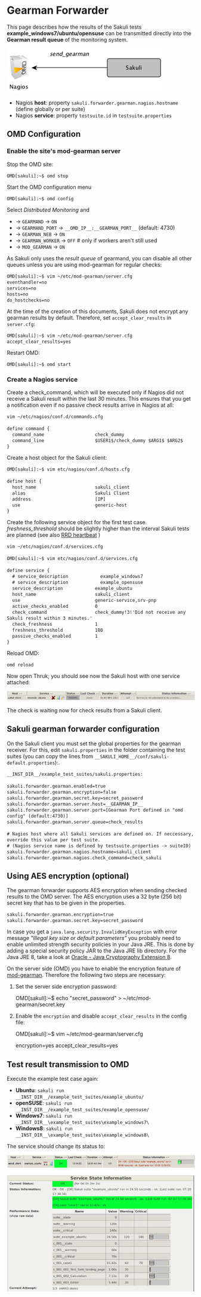 # Gearman Forwarder
This page describes how the results of the Sakuli tests **example_windows7/ubuntu/opensuse** can be transmitted directly into the **Gearman result queue** of the monitoring system. 

![sakuli-db-forwarder](pics/sakuli-gearman.png)

* Nagios **host**: property `sakuli.forwarder.gearman.nagios.hostname` (define globally or per suite)
* Nagios **service**: property `testsuite.id` in `testsuite.properties` 

## OMD Configuration

### Enable the site's mod-gearman server

Stop the OMD site:

	OMD[sakuli]:~$ omd stop

Start the OMD configuration menu

	OMD[sakuli]:~$ omd config
	
Select *Distributed Monitoring* and

* -> `GEARMAND` -> `ON` 
* -> `GEARMAND_PORT` -> `__OMD_IP__:__GEARMAN_PORT__` (default: 4730) 
* -> `GEARMAN_NEB` -> `ON` 
* -> `GEARMAN_WORKER` -> `OFF` # only if workers aren't still used
* -> `MOD_GEARMAN` -> `ON` 

As Sakuli only uses the *result queue* of gearmand, you can disable all other queues unless you are using mod-gearman for regular checks: 

    OMD[sakuli]:~$ vim ~/etc/mod-gearman/server.cfg
	eventhandler=no
	services=no
	hosts=no
	do_hostchecks=no
	
At the time of the creation of this documents, Sakuli does not encrypt any gearman results by default. Therefore, set  `accept_clear_results` in `server.cfg`:

    OMD[sakuli]:~$ vim ~/etc/mod-gearman/server.cfg
	accept_clear_results=yes
	
Restart OMD: 

    OMD[sakuli]:~$ omd start
	  
### Create a Nagios service

Create a check_command, which will be executed only if Nagios did not receive a Sakuli result within the last 30 minutes. This ensures that you get a notification even if no passive check results arrive in Nagios at all:   

	vim ~/etc/nagios/conf.d/commands.cfg
	
	define command {
	  command_name                   check_dummy
	  command_line                   $USER1$/check_dummy $ARG1$ $ARG2$
	}


Create a host object for the Sakuli client: 

    OMD[sakuli]:~$ vim etc/nagios/conf.d/hosts.cfg
	
	define host {
	  host_name                      sakuli_client
	  alias                          Sakuli Client
	  address                        [IP]
	  use                            generic-host
	}

Create the following service object for the first test case. *freshness_threshold* should be slightly higher than the interval Sakuli tests are planned (see also [RRD heartbeat](installation-omd.md#rrd-heartbeat) )

	vim ~/etc/nagios/conf.d/services.cfg

    OMD[sakuli]:~$ vim etc/nagios/conf.d/services.cfg

	define service {
	  # service_description            example_windows7
	  # service_description            example_opensuse
	  service_description            example_ubuntu
	  host_name                      sakuli_client
	  use                            generic-service,srv-pnp
	  active_checks_enabled          0
	  check_command                  check_dummy!3!'Did not receive any Sakuli result within 3 minutes.'
	  check_freshness                1
	  freshness_threshold            180
	  passive_checks_enabled         1
	}
	
Reload OMD:

	omd reload
	
Now open Thruk; you should see now the Sakuli host with one service attached: 

![omd_pending2](pics/omd-pending2.png) 

The check is waiting now for check results from a Sakuli client. 

## Sakuli gearman forwarder configuration

On the Sakuli client you must set the global properties for the gearman receiver. For this, edit `sakuli.properties` in the folder containing the test suites (you can copy the lines from `__SAKULI_HOME__/conf/sakuli-default.properties`):. 

    __INST_DIR__/example_test_suites/sakuli.properties:

	sakuli.forwarder.gearman.enabled=true
	sakuli.forwarder.gearman.encryption=false
	sakuli.forwarder.gearman.secret.key=secret_password
	sakuli.forwarder.gearman.server.host=__GEARMAN_IP__
	sakuli.forwarder.gearman.server.port=[Gearman Port defined in "omd config" (default:4730)]
	sakuli.forwarder.gearman.server.queue=check_results
	
	# Nagios host where all Sakuli services are defined on. If neccessary, override this value per test suite. 
    # (Nagios service name is defined by testsuite.properties -> suiteID)
	sakuli.forwarder.gearman.nagios.hostname=sakuli_client
	sakuli.forwarder.gearman.nagios.check_command=check_sakuli

## Using AES encryption (optional)

The gearman forwarder supports AES encryption when sending checked results to the OMD server. The AES encryption uses a 32 byte (256 bit) secret key that
has to be given in the properties. 

    sakuli.forwarder.gearman.encryption=true
    sakuli.forwarder.gearman.secret.key=secret_password

In case you get a `java.lang.security.InvalidKeyException` with error message *"Illegal key size or default parameters"* you probably
need to enable unlimited strength security policies in your Java JRE. This is done by adding a special security policy JAR to the Java JRE lib directory. For the Java JRE 8, take a look at [Oracle - Java Cryptography Extension 8](http://www.oracle.com/technetwork/java/javase/downloads/jce8-download-2133166.html).

On the server side (OMD) you have to enable the encryption feature of [mod-gearman](https://labs.consol.de/nagios/mod-gearman/). Therefore the following two steps are necessary:

1) Set the server side encryption password:

     OMD[sakuli]:~$ echo "secret_password" > ~/etc/mod-gearman/secret.key

2) Enable the `encryption` and disable `accept_clear_results` in the config file:

	 OMD[sakuli]:~$ vim ~/etc/mod-gearman/server.cfg
	
	encryption=yes
    accept_clear_results=yes


## Test result transmission to OMD

Execute the example test case again:

* **Ubuntu**: `sakuli run __INST_DIR__/example_test_suites/example_ubuntu/` 
* **openSUSE**: `sakuli run __INST_DIR__/example_test_suites/example_opensuse/` 
* **Windows7**: `sakuli run __INST_DIR__\example_test_suites\example_windows7\`
* **Windows8**: `sakuli run __INST_DIR__\example_test_suites\example_windows8\`

The service should change its status to:

![omd_pending2](pics/omd-ok.png) 


![omd_pending2](pics/omd-ok-details.png) 


